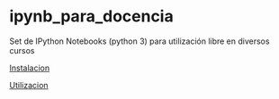 # ipynb_para_docencia
Set de IPython Notebooks (python 3) para utilización libre en diversos cursos

[Instalacion](wiki/Instalacion)

[Utilizacion](wiki/Utilizacion)
